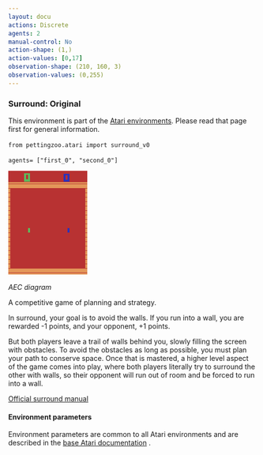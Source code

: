 ```yaml
---
layout: docu
actions: Discrete
agents: 2
manual-control: No
action-shape: (1,)
action-values: [0,17]
observation-shape: (210, 160, 3)
observation-values: (0,255)
---
```



### Surround: Original



This environment is part of the [Atari environments](../atari). Please read that page first for general information.





`from pettingzoo.atari import surround_v0`



`agents= ["first_0", "second_0"]`



![surround gif](atari_surround.gif)



*AEC diagram*



A competitive game of planning and strategy.



In surround, your goal is to avoid the walls. If you run into a wall, you are rewarded -1 points, and your opponent, +1 points.



But both players leave a trail of walls behind you, slowly filling the screen with obstacles. To avoid the obstacles as long as possible, you must plan your path to conserve space. Once that is mastered, a higher level aspect of the game comes into play, where both players literally try to surround the other with walls, so their opponent will run out of room and be forced to run into a wall.



[Official surround manual](https://atariage.com/manual_html_page.php?SoftwareLabelID=943)



#### Environment parameters



Environment parameters are common to all Atari environments and are described in the [base Atari documentation](../atari) .
